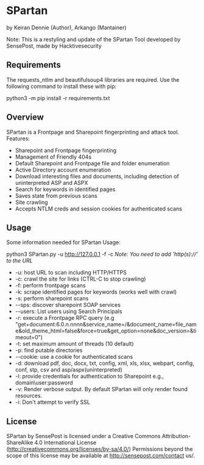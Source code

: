SPartan
=======
by Keiran Dennie (Author), Arkango (Mantainer)

Note: This is a restyling and update of the SPartan Tool developed by SensePost, made by Hacktivesecurity

Requirements
-------------
The requests_ntlm and beautifulsoup4 libraries are required. Use the following command to install these with pip:

python3 -m pip install -r requirements.txt 

Overview
-------
SPartan is a Frontpage and Sharepoint fingerprinting and attack tool.
Features:
- Sharepoint and Frontpage fingerprinting
- Management of Friendly 404s
- Default Sharepoint and Frontpage file and folder enumeration
- Active Directory account enumeration
- Download interesting files and documents, including detection of uninterpreted ASP and ASPX
- Search for keywords in identified pages
- Saves state from previous scans
- Site crawling
- Accepts NTLM creds and session cookies for authenticated scans

Usage
-----

Some information needed for SPartan Usage:

 python3 SPartan.py -u http://127.0.0.1 -f -c 
 *Note: You need to add 'http(s)://' to the URL*

* -u: host URL to scan including HTTP/HTTPS
* -c: crawl the site for links (CTRL-C to stop crawling)
* -f: perform frontpage scans
* -k: scrape identified pages for keywords (works well with crawl)
* -s: perform sharepoint scans
* --sps: discover sharepoint SOAP services
* --users: List users using Search Principals
* -r: execute a Frontpage RPC query (e.g "get+document:6.0.n.nnnn&service_name=/&document_name=file_name&old_theme_html=false&force=true&get_option=none&doc_version=&timeout=0")
* -t: set maximum amount of threads (10 default)
* -p: find putable directories 
* --cookie: use a cookie for authenticated scans
* -d: download pdf, doc, docx, txt, config, xml, xls, xlsx, webpart, config, conf, stp, csv and asp/aspx(uninterpreted)
* -l: provide credentials for authentication to Sharepoint e.g., domain\\user:password
* -v: Render verbose output. By default SPartan will only render found resources.
* -i: Don't attempt to verify SSL


License
-------

SPartan by SensePost is licensed under a Creative Commons Attribution-ShareAlike 4.0 International License (http://creativecommons.org/licenses/by-sa/4.0/) Permissions beyond the scope of this license may be available at http://sensepost.com/contact us/.
